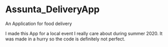 # Assunta_DeliveryApp
An Application for food delivery

I made this App for a local event I really care about during summer 2020.
It was made in a hurry so the code is definitely not perfect.
